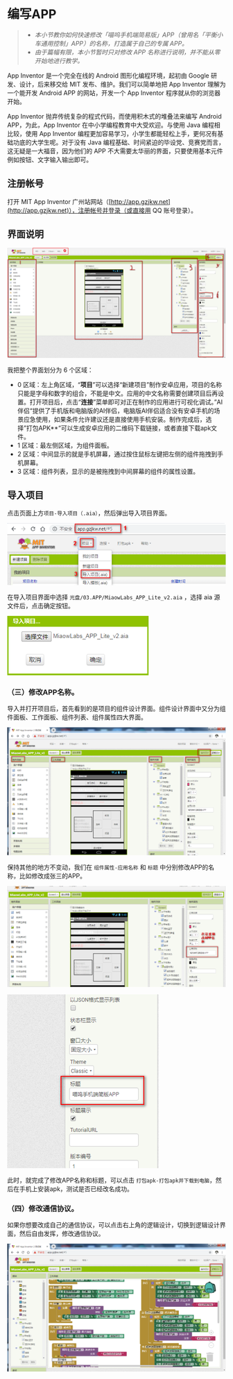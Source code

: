 # 编写APP

> * *本小节教你如何快速修改「喵呜手机端简易版」APP（曾用名「平衡小车通用控制」APP）的名称，打造属于自己的专属 APP。*
> * *由于篇幅有限，本小节暂时只对修改 APP 名称进行说明，并不能从零开始地进行教学。*

App Inventor 是一个完全在线的 Android 图形化编程环境，起初由 Google 研发、设计，后来移交给 MIT 发布、维护。我们可以简单地把 App Inventor 理解为一个能开发 Android APP 的网站，开发一个 App Inventor 程序就从你的浏览器开始。

App Inventor 抛弃传统复杂的程式代码，而使用积木式的堆叠法来编写 Android APP，为此，App Inventor 在中小学编程教育中大受欢迎。与使用 Java 编程相比较，使用 App Inventor 编程更加容易学习，小学生都能轻松上手，更何况有基础功底的大学生呢。对于没有 Java 编程基础、时间紧迫的毕设党、竞赛党而言，这无疑是一大福音，因为他们的 APP 不大需要太华丽的界面，只要使用基本元件例如按钮、文字输入输出即可。

## 注册帐号

打开 MIT App Inventor 广州站网站（[http://app.gzjkw.net](http://app.gzjkw.net)），注册帐号并登录（或直接用 QQ 账号登录）。

## 界面说明

![App Inventor 2 广州站网站界面 alt ><](/img/2020-08-23_223847.png)

我把整个界面划分为 6 个区域：

* 0 区域：左上角区域，“**项目**”可以选择“新建项目”制作安卓应用，项目的名称只能是字母和数字的组合，不能是中文。应用的中文名称需要创建项目后再设置。打开项目后，点击“**连接**”菜单即可对正在制作的应用进行可视化调试。”AI伴侣“提供了手机版和电脑版的AI伴侣，电脑版AI伴侣适合没有安卓手机的场景应急使用，如果条件允许建议还是直接使用手机安装。制作完成后，选择”打包APK**“可以生成安卓应用的二维码下载链接，或者直接下载apk文件。
* 1 区域：最左侧区域，为组件面板。
* 2 区域：中间显示的就是手机屏幕，通过按住鼠标左键把左侧的组件拖拽到手机屏幕。
* 3 区域：组件列表，显示的是被拖拽到中间屏幕的组件的属性设置。







## 导入项目

点击页面上方`项目-导入项目（.aia）`，然后弹出导入项目界面。

![](/img/2019-04-27_201147.png)

在导入项目界面中选择 `光盘/03.APP/MiaowLabs_APP_Lite_v2.aia` ，选择 aia 源文件后，点击确定按钮。

![](/img/2019-04-27_201540.png)

### （三）修改APP名称。

导入并打开项目后，首先看到的是项目的组件设计界面。组件设计界面中又分为组件面板、工作面板、组件列表、组件属性四大界面。

![](/img/2019-04-27_202955.png)

保持其他的地方不变动，我们在 `组件属性-应用名称` 和 `标题` 中分别修改APP的名称，比如修改成张三的APP。

![](/img/2019-04-27_203554.png)

![](/img/2019-04-27_203840.png)

此时，就完成了修改APP名称和标题，可以点击 `打包apk-打包apk并下载到电脑`，然后在手机上安装apk，测试是否已经改名成功。

### （四）修改通信协议。

如果你想要改成自己的通信协议，可以点击右上角的逻辑设计，切换到逻辑设计界面，然后自由发挥，修改通信协议。

![](/img/2019-04-27_204651.png)




